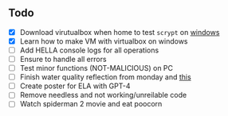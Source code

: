 ## Todo

- [x] Download virutualbox when home to test `scrypt` on [windows](https://www.quora.com/Is-it-safe-to-download-viruses-on-a-virtual-machine#:~:text=answer%20views%203y-,Is%20it%20safe%20to%20run%20a%20virus%20on%20a%20virtual,I%20recommend%20VirtualBox.)
- [x] Learn how to make VM with virtualbox on windows
- [ ] Add HELLA console logs for all operations
- [ ] Ensure to handle all errors 
- [ ] Test minor functions (NOT-MALICIOUS) on PC
- [ ] Finish water quality reflection from monday and [this](https://docs.google.com/document/d/1wZwIXJbxSJgDR7t3IOOIvyJsfx1xjjlwjjBGWr4bQHY/edit)
- [ ] Create poster for ELA with GPT-4
- [ ] Remove needless and not working/unreilable code
- [ ] Watch spiderman 2 movie and eat poocorn
